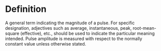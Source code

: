 # Definition

A general term indicating the magnitude of a pulse. For specific
designation, adjectives such as average, instantaneous, peak,
root-mean-square (effective), etc., should be used to indicate the
particular meaning intended. Pulse amplitude is measured with respect to
the normally constant value unless otherwise stated.
